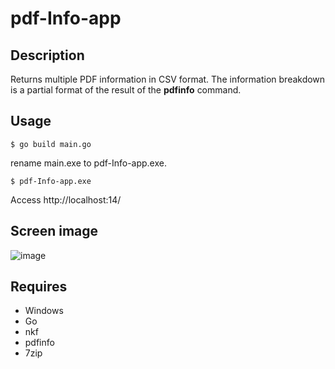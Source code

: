 # pdf-Info-app 

## Description  
Returns multiple PDF information in CSV format. The information breakdown is a partial format of the result of the **pdfinfo** command.  

## Usage  
```
$ go build main.go
```
rename main.exe to pdf-Info-app.exe.
```
$ pdf-Info-app.exe
```

Access http://localhost:14/

## Screen image  
![image](https://user-images.githubusercontent.com/10069642/86309932-d0d4b900-bc57-11ea-8a7a-f63ea82e4ed6.png)  

## Requires  
- Windows
- Go
- nkf
- pdfinfo
- 7zip
